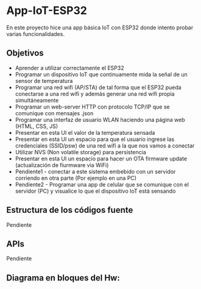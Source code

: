 # App-IoT-ESP32
En este proyecto hice una app básica IoT con ESP32 donde intento probar varias funcionalidades.

## Objetivos
- Aprender a utilizar correctamente el ESP32
- Programar un dispositivo IoT que continuamente mida la señal de un sensor de temperatura
- Programar una red wifi (AP/STA) de tal forma que el ESP32 pueda conectarse a una red wifi y además generar una red wifi propia simultáneamente
- Programar un web-server HTTP con protocolo TCP/IP que  se comunique con mensajes .json
- Programar una interfaz de usuario WLAN haciendo una página web (HTML, CSS, JS)
- Presentar en esta UI el valor de la temperatura sensada
- Presentar en esta UI un espacio para que el usuario ingrese las credenciales (SSID/psw) de una red wifi a la que nos vamos a conectar
- Utilizar NVS (Non volatile storage) para persistencia
- Presentar en esta UI un espacio para hacer un OTA firmware update (actualización de fiurmware via WiFi) 
- Pendiente1 - conectar a este sistema embebido con un servidor corriendo en otra parte (Por ejemplo en una PC)
- Pendiente2 - Programar una app de celular que se comunique con el servidor (PC) y visualice lo que el dispositivo IoT está sensando

## Estructura de los códigos fuente
Pendiente

## APIs
Pendiente

## Diagrama en bloques del Hw:
